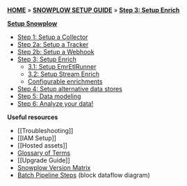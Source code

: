 [**HOME**](Home) » [**SNOWPLOW SETUP GUIDE**](setting-up-snowplow) » [**Step 3: Setup Enrich**](Setting-up-enrich)

[**Setup Snowplow**](setting-up-snowplow)

- [Step 1: Setup a Collector](setting-up-a-collector)  
- [Step 2a: Setup a Tracker](Setting-up-a-tracker)  
- [Step 2b: Setup a Webhook](Setting-up-a-webhook)  
- [Step 3: Setup Enrich](setting-up-enrich)  
  - [3.1: Setup EmrEtlRunner](setting-up-EmrEtlrunner)  
  - [3.2: Setup Stream Enrich](setting-up-stream-enrich)  
  - [Configurable enrichments](configurable-enrichments)  
- [Step 4: Setup alternative data stores](setting-up-alternative-data-stores)  
- [Step 5: Data modeling](getting-started-with-data-modeling)  
- [Step 6: Analyze your data!](getting-started-analyzing-snowplow-data)  

**Useful resources**  

- [[Troubleshooting]]  
- [[IAM Setup]]  
- [[Hosted assets]]  
- [Glossary of Terms](Glossary)  
- [[Upgrade Guide]]  
- [Snowplow Version Matrix](Snowplow-version-matrix)  
- [Batch Pipeline Steps](Batch-pipeline-steps) (block dataflow diagram)
